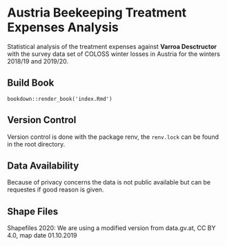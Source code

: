 # Austria Beekeeping Treatment Expenses Analysis

Statistical analysis of the treatment expenses against **Varroa Desctructor** with the survey data set of COLOSS winter losses in Austria for the winters 2018/19 and 2019/20.

## Build Book

`bookdown::render_book('index.Rmd')`

## Version Control

Version control is done with the package renv, the `renv.lock` can be found in the root directory. 

## Data Availability

Because of privacy concerns the data is not public available but can be requestes if good reason is given.

## Shape Files

Shapefiles 2020: We are using a modified version from data.gv.at, CC BY 4.0, map date 01.10.2019